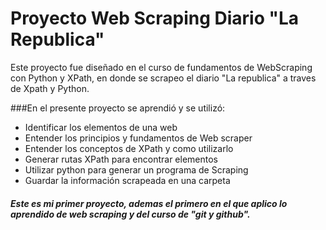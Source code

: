 # Proyecto Web Scraping Diario "La Republica"
Este proyecto fue diseñado en el curso de fundamentos de WebScraping con Python y XPath, en donde se scrapeo el diario "La republica" a traves de Xpath y Python.

###En el presente proyecto se aprendió y se utilizó:

- Identificar los elementos de una web
- Entender los principios y fundamentos de Web scraper
- Entender los conceptos de XPath y como utilizarlo
- Generar rutas XPath para encontrar elementos
- Utilizar python para generar un programa de Scraping
- Guardar la información scrapeada en una carpeta

#####  Este es mi primer proyecto, ademas el primero en el que aplico lo aprendido de web scraping y del curso de "git y github".
